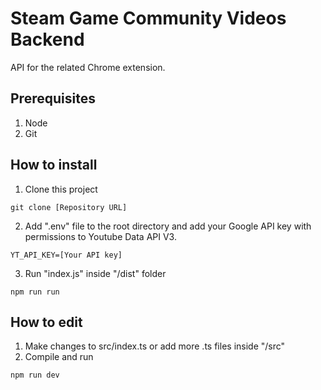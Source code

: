 # Steam Game Community Videos Backend

API for the related Chrome extension.

## Prerequisites

1. Node
2. Git

## How to install

1. Clone this project

```
git clone [Repository URL]
```

2. Add ".env" file to the root directory and add your Google API key with permissions to Youtube Data API V3.

```
YT_API_KEY=[Your API key]
```

3. Run "index.js" inside "/dist" folder

```
npm run run
```

## How to edit

1. Make changes to src/index.ts or add more .ts files inside "/src"
2. Compile and run

```
npm run dev
```
